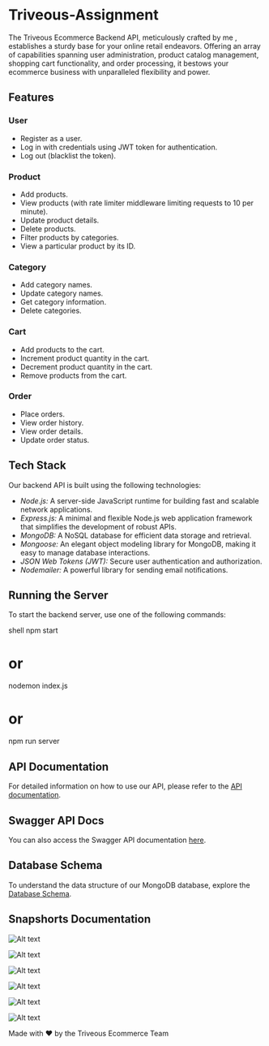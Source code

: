 # Triveous-Assignment




The Triveous Ecommerce Backend API, meticulously crafted by me , establishes a sturdy base for your online retail endeavors. Offering an array of capabilities spanning user administration, product catalog management, shopping cart functionality, and order processing, it bestows your ecommerce business with unparalleled flexibility and power.

## Features

### User

- Register as a user.
- Log in with credentials using JWT token for authentication.
- Log out (blacklist the token).

### Product

- Add products.
- View products (with rate limiter middleware limiting requests to 10 per minute).
- Update product details.
- Delete products.
- Filter products by categories.
- View a particular product by its ID.

### Category

- Add category names.
- Update category names.
- Get category information.
- Delete categories.

### Cart

- Add products to the cart.
- Increment product quantity in the cart.
- Decrement product quantity in the cart.
- Remove products from the cart.

### Order

- Place orders.
- View order history.
- View order details.
- Update order status.

## Tech Stack

Our backend API is built using the following technologies:

- *Node.js:* A server-side JavaScript runtime for building fast and scalable network applications.
- *Express.js:* A minimal and flexible Node.js web application framework that simplifies the development of robust APIs.
- *MongoDB:* A NoSQL database for efficient data storage and retrieval.
- *Mongoose:* An elegant object modeling library for MongoDB, making it easy to manage database interactions.
- *JSON Web Tokens (JWT):* Secure user authentication and authorization.
- *Nodemailer:* A powerful library for sending email notifications.

## Running the Server

To start the backend server, use one of the following commands:

shell
npm start

# or
nodemon index.js
# or
npm run server



## API Documentation

For detailed information on how to use our API, please refer to the [API documentation](ApiDocs/apiDoc.md).

## Swagger API Docs

You can also access the Swagger API documentation [here](http://54.82.202.67:8080/docs/).

## Database Schema

To understand the data structure of our MongoDB database, explore the [Database Schema](docs/Database_Schema.png).



## Snapshorts Documentation

![Alt text](<Screenshot 2023-09-23 134347.png>)

![Alt text](<Screenshot 2023-09-23 134522.png>)

![Alt text](<Screenshot 2023-09-23 134600.png>)

![Alt text](<Screenshot 2023-09-23 134642.png>)

![Alt text](<Screenshot 2023-09-23 134723.png>)

![Alt text](<Screenshot 2023-09-23 134802.png>)

Made with ❤️ by the Triveous Ecommerce Team
